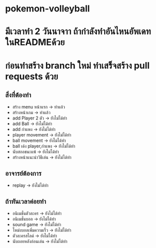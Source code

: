 # pokemon-volleyball
# มีเวลาทำ 2 วันนาจาา ถ้ากำลังทำอันไหนอัพเดทในREADMEด้วย
# ก่อนทำสร้าง branch ใหม่ ทำเสร็จสร้าง pull requests ด้วย
## สิ่งที่ต้องทำ
* สร้าง menu หน้าแรก -> ทำแล้ว
* สร้างหน้าเกม -> ทำแล้ว
* add Player 2 ตัว -> ยังไม่ได้ทำ
* add Ball -> ยังไม่ได้ทำ
* add กำแพง -> ยังไม่ได้ทำ
* player movement -> ยังไม่ได้ทำ
* ball movement -> ยังไม่ได้ทำ
* ball เด้ง player,กำแพง -> ยังไม่ได้ทำ
* นับสกอชนะแพ้ -> ยังไม่ได้ทำ
* สร้างหน้าแนะนำวิธีเล่น -> ยังไม่ได้ทำ
## อาจารย์ต้องการ
* replay -> ยังไม่ได้ทำ
## ถ้าทันเวลาค่อยทำ
* อนิเมชั่นตัวละคร -> ยังไม่ได้ทำ
* อนิเมชั่นบอล -> ยังไม่ได้ทำ
* sound game -> ยังไม่ได้ทำ
* โหม่งบอลเพิ่มความเร็ว -> ยังไม่ได้ทำ
* ตัวละครสไลด์ -> ยังไม่ได้ทำ
* นับถอยหลังก่อนเล่น -> ยังไม่ได้ทำ
